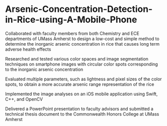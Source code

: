 # Arsenic-Concentration-Detection-in-Rice-using-A-Mobile-Phone

  Collaborated with faculty members from both Chemistry and ECE departments of UMass Amherst to design a low-cost
and simple method to determine the inorganic arsenic concentration in rice that causes long term adverse health effects

  Researched and tested various color spaces and image segmentation techniques on smartphone images with circular
color spots corresponding to the inorganic arsenic concentration

  Evaluated multiple parameters, such as lightness and pixel sizes of the color spots, to obtain a more accurate arsenic
range representation of the rice

  Implemented the image analyses on an iOS mobile application using Swift, C++, and OpenCV

  Delivered a PowerPoint presentation to faculty advisors and submitted a technical thesis document to the
Commonwealth Honors College at UMass Amherst
